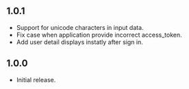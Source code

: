 ## 1.0.1 ##

* Support for unicode characters in input data.
* Fix case when application provide incorrect access_token.
* Add user detail displays instatly after sign in.

## 1.0.0 ##

* Initial release.